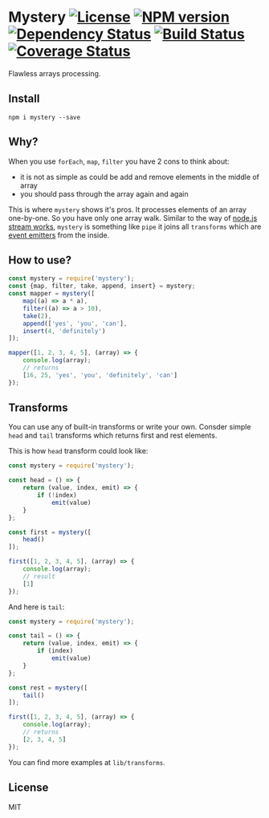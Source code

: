 # Mystery [![License][LicenseIMGURL]][LicenseURL] [![NPM version][NPMIMGURL]][NPMURL] [![Dependency Status][DependencyStatusIMGURL]][DependencyStatusURL] [![Build Status][BuildStatusIMGURL]][BuildStatusURL] [![Coverage Status][CoverageIMGURL]][CoverageURL]

Flawless arrays processing.

## Install

`npm i mystery --save`

## Why?

When you use `forEach`, `map`, `filter` you have 2 cons to think about:

- it is not as simple as could be add and remove elements in the middle of array
- you should pass through the array again and again

This is where `mystery` shows it's pros. It processes elements of an array one-by-one.
So you have only one array walk. Similar to the way of [node.js stream works](https://nodejs.org/api/stream.html),
`mystery` is something like `pipe` it joins all `transforms` which are [event emitters](https://nodejs.org/api/events.html) from the inside.

## How to use?

```js
const mystery = require('mystery');
const {map, filter, take, append, insert} = mystery;
const mapper = mystery([
    map((a) => a * a),
    filter((a) => a > 10),
    take(2),
    append(['yes', 'you', 'can'],
    insert(4, 'definitely')
]);

mapper([1, 2, 3, 4, 5], (array) => {
    console.log(array);
    // returns
    [16, 25, 'yes', 'you', 'definitely', 'can']
});

```

## Transforms

You can use any of built-in transforms or write your own.
Consder simple `head` and `tail` transforms which returns first
and rest elements.

This is how `head` transform could look like:

```js
const mystery = require('mystery');

const head = () => {
    return (value, index, emit) => {
        if (!index)
            emit(value)
    }
};

const first = mystery([
    head()
]);

first([1, 2, 3, 4, 5], (array) => {
    console.log(array);
    // result
    [1]
});

```

And here is `tail`:

```js
const mystery = require('mystery');

const tail = () => {
    return (value, index, emit) => {
        if (index)
            emit(value)
    }
};

const rest = mystery([
    tail()
]);

first([1, 2, 3, 4, 5], (array) => {
    console.log(array);
    // returns
    [2, 3, 4, 5]
});

```

You can find more examples at `lib/transforms`.

## License

MIT

[NPMIMGURL]:                https://img.shields.io/npm/v/mystery.svg?style=flat
[BuildStatusIMGURL]:        https://img.shields.io/travis/coderaiser/node-mystery/master.svg?style=flat
[DependencyStatusIMGURL]:   https://img.shields.io/gemnasium/coderaiser/node-mystery.svg?style=flat
[LicenseIMGURL]:            https://img.shields.io/badge/license-MIT-317BF9.svg?style=flat
[NPMURL]:                   https://npmjs.org/package/mystery "npm"
[BuildStatusURL]:           https://travis-ci.org/coderaiser/node-mystery  "Build Status"
[DependencyStatusURL]:      https://gemnasium.com/coderaiser/node-mystery "Dependency Status"
[LicenseURL]:               https://tldrlegal.com/license/mit-license "MIT License"

[CoverageURL]:              https://coveralls.io/github/coderaiser/node-mystery?branch=master
[CoverageIMGURL]:           https://coveralls.io/repos/coderaiser/node-mystery/badge.svg?branch=master&service=github

